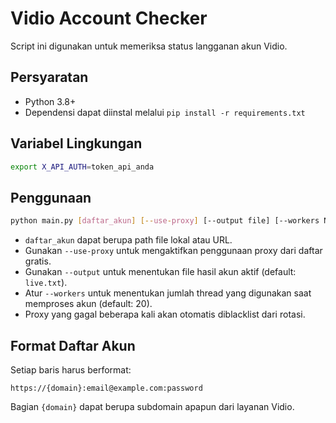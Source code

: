 # Vidio Account Checker

Script ini digunakan untuk memeriksa status langganan akun Vidio.

## Persyaratan

- Python 3.8+
- Dependensi dapat diinstal melalui `pip install -r requirements.txt`

## Variabel Lingkungan


```bash
export X_API_AUTH=token_api_anda
```

## Penggunaan

```bash
python main.py [daftar_akun] [--use-proxy] [--output file] [--workers N]
```

- `daftar_akun` dapat berupa path file lokal atau URL.
- Gunakan `--use-proxy` untuk mengaktifkan penggunaan proxy dari daftar gratis.
- Gunakan `--output` untuk menentukan file hasil akun aktif (default: `live.txt`).
- Atur `--workers` untuk menentukan jumlah thread yang digunakan saat memproses akun (default: 20).
- Proxy yang gagal beberapa kali akan otomatis diblacklist dari rotasi.



## Format Daftar Akun

Setiap baris harus berformat:

```
https://{domain}:email@example.com:password
```

Bagian `{domain}` dapat berupa subdomain apapun dari layanan Vidio.

